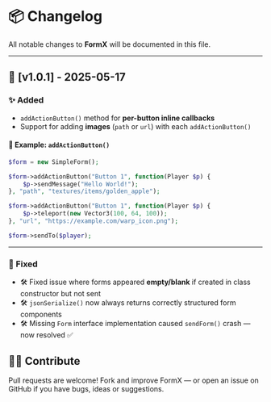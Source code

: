 # 📦 Changelog

All notable changes to **FormX** will be documented in this file.  

---

## 📌 [v1.0.1] - 2025-05-17

### ✨ Added

- `addActionButton()` method for **per-button inline callbacks**
- Support for adding **images** (`path` or `url`) with each `addActionButton()`

#### 📘 Example: `addActionButton()`

```php
$form = new SimpleForm();

$form->addActionButton("Button 1", function(Player $p) {
    $p->sendMessage("Hello World!");
}, "path", "textures/items/golden_apple");

$form->addActionButton("Button 1", function(Player $p) {
    $p->teleport(new Vector3(100, 64, 100));
}, "url", "https://example.com/warp_icon.png");

$form->sendTo($player);
```

---

### 🐞 Fixed

- 🛠 Fixed issue where forms appeared **empty/blank** if created in class constructor but not sent
- 🛠 `jsonSerialize()` now always returns correctly structured form components
- 🛠 Missing `Form` interface implementation caused `sendForm()` crash — now resolved ✅

## 🧑‍💻 Contribute

Pull requests are welcome! Fork and improve FormX — or open an issue on GitHub if you have bugs, ideas or suggestions.
